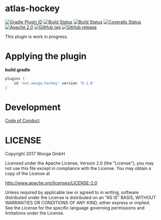 atlas-hockey
=================

[![Gradle Plugin ID](https://img.shields.io/badge/gradle-net.wooga.build--unity-brightgreen.svg?style=flat-square)](https://plugins.gradle.org/plugin/net.wooga.build-unity)
[![Build Status](https://wooga-shields.herokuapp.com/jenkins/s/https/atlas-jenkins.wooga.com/job/atlas-plugins/job/atlas-hockey/job/master.svg?style=flat-square)]()
[![Build Status](https://img.shields.io/travis/wooga/atlas-hockey/master.svg?style=flat-square)](https://travis-ci.org/wooga/atlas-hockey)
[![Coveralls Status](https://img.shields.io/coveralls/wooga/atlas-hockey/master.svg?style=flat-square)](https://coveralls.io/github/wooga/atlas-hockey?branch=master)
[![Apache 2.0](https://img.shields.io/badge/license-Apache%202-blue.svg?style=flat-square)](https://raw.githubusercontent.com/wooga/atlas-hockey/master/LICENSE)
[![GitHub tag](https://img.shields.io/github/tag/wooga/atlas-hockey.svg?style=flat-square)]()
[![GitHub release](https://img.shields.io/github/release/wooga/atlas-hockey.svg?style=flat-square)]()

This plugin is work in progress.

# Applying the plugin

**build.gradle**
```groovy
plugins {
    id 'net.wooga.hockey' version '0.1.0'
}
```


Development
===========

[Code of Conduct](docs/Code-of-conduct.md)

LICENSE
=======

Copyright 2017 Wooga GmbH

Licensed under the Apache License, Version 2.0 (the "License");
you may not use this file except in compliance with the License.
You may obtain a copy of the License at

<http://www.apache.org/licenses/LICENSE-2.0>

Unless required by applicable law or agreed to in writing, software
distributed under the License is distributed on an "AS IS" BASIS,
WITHOUT WARRANTIES OR CONDITIONS OF ANY KIND, either express or implied.
See the License for the specific language governing permissions and
limitations under the License.

<!-- Links -->
[unity]:                https://unity3d.com/ "Unity 3D"
[unity_cmd]:            https://docs.unity3d.com/Manual/CommandLineArguments.html
[gradle]:               https://gradle.org/ "Gradle"
[gradle_finalizedBy]:   https://docs.gradle.org/3.5/dsl/org.gradle.api.Task.html#org.gradle.api.Task:finalizedBy
[gradle_dependsOn]:     https://docs.gradle.org/3.5/dsl/org.gradle.api.Task.html#org.gradle.api.Task:dependsOn

[yes]:                  https://atlas-resources.wooga.com/icons/icon_check.svg "yes"
[no]:                   https://atlas-resources.wooga.com/icons/icon_uncheck.svg "no"

